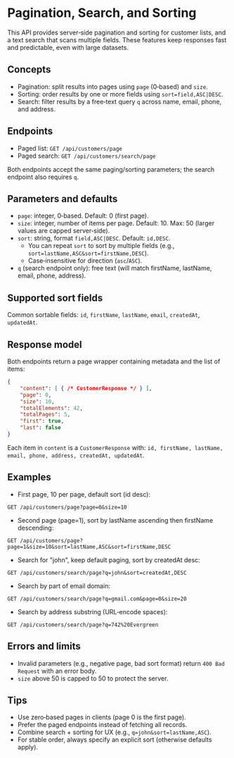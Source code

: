 # Pagination, Search, and Sorting

This API provides server‑side pagination and sorting for customer lists, and a text search that scans multiple fields. These features keep responses fast and predictable, even with large datasets.

## Concepts

- Pagination: split results into pages using `page` (0‑based) and `size`.
- Sorting: order results by one or more fields using `sort=field,ASC|DESC`.
- Search: filter results by a free‑text query `q` across name, email, phone, and address.

## Endpoints

- Paged list: `GET /api/customers/page`
- Paged search: `GET /api/customers/search/page`

Both endpoints accept the same paging/sorting parameters; the search endpoint also requires `q`.

## Parameters and defaults

- `page`: integer, 0‑based. Default: 0 (first page).
- `size`: integer, number of items per page. Default: 10. Max: 50 (larger values are capped server‑side).
- `sort`: string, format `field,ASC|DESC`. Default: `id,DESC`.
	- You can repeat `sort` to sort by multiple fields (e.g., `sort=lastName,ASC&sort=firstName,DESC`).
	- Case‑insensitive for direction (`asc`/`ASC`).
- `q` (search endpoint only): free text (will match firstName, lastName, email, phone, address).

## Supported sort fields

Common sortable fields: `id`, `firstName`, `lastName`, `email`, `createdAt`, `updatedAt`.

## Response model

Both endpoints return a page wrapper containing metadata and the list of items:

```json
{
	"content": [ { /* CustomerResponse */ } ],
	"page": 0,
	"size": 10,
	"totalElements": 42,
	"totalPages": 5,
	"first": true,
	"last": false
}
```

Each item in `content` is a `CustomerResponse` with:
`id, firstName, lastName, email, phone, address, createdAt, updatedAt`.

## Examples

- First page, 10 per page, default sort (id desc):
```
GET /api/customers/page?page=0&size=10
```

- Second page (page=1), sort by lastName ascending then firstName descending:
```
GET /api/customers/page?page=1&size=10&sort=lastName,ASC&sort=firstName,DESC
```

- Search for "john", keep default paging, sort by createdAt desc:
```
GET /api/customers/search/page?q=john&sort=createdAt,DESC
```

- Search by part of email domain:
```
GET /api/customers/search/page?q=gmail.com&page=0&size=20
```

- Search by address substring (URL‑encode spaces):
```
GET /api/customers/search/page?q=742%20Evergreen
```

## Errors and limits

- Invalid parameters (e.g., negative page, bad sort format) return `400 Bad Request` with an error body.
- `size` above 50 is capped to 50 to protect the server.

## Tips

- Use zero‑based pages in clients (page 0 is the first page).
- Prefer the paged endpoints instead of fetching all records.
- Combine search + sorting for UX (e.g., `q=john&sort=lastName,ASC`).
- For stable order, always specify an explicit sort (otherwise defaults apply).
